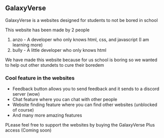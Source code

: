 ## GalaxyVerse

GalaxyVerse is a websites designed for students to not be bored in school

This website has been made by 2 people

1. anzo - A developer who only knows html, css, and javascript (I am learning more)
2. bully - A little developer who only knows html

We have made this website because for us school is boring so we wanted to help out other stundets to cure their boredem

### Cool feature in the websites

- Feedback button allows you to send feedback and it sends to a discord server (wow)
- Chat feature where you can chat with other people
- Website finding feature where you can find other websites (unblocked of course)
- And many more amazing features

PLease feel free to support the websites by buying the GalaxyVerse Plus access (Coming soon)
